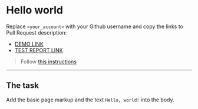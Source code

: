 # Hello world
Replace `<your_account>` with your Github username and copy the links to Pull Request description:
- [DEMO LINK](https://UlaDutchak.github.io/layout_hello-world/)
- [TEST REPORT LINK](https://UlaDutchak.github.io/layout_hello-world/report/html_report/)

> Follow [this instructions](https://github.com/mate-academy/layout_task-guideline#how-to-solve-the-layout-tasks-on-github)
___

## The task 
Add the basic page markup and the text `Hello, world!` into the body.
